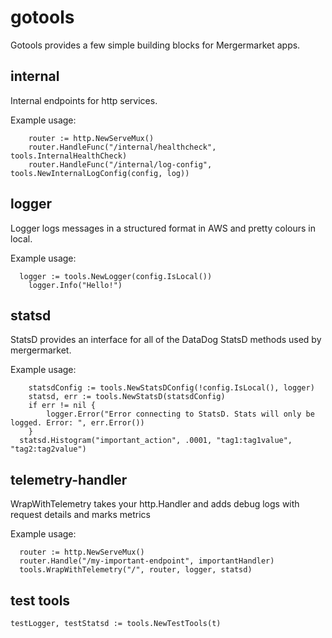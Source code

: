 # gotools

Gotools provides a few simple building blocks for Mergermarket apps.

## internal

Internal endpoints for http services. 

Example usage:

```
	router := http.NewServeMux()
	router.HandleFunc("/internal/healthcheck", tools.InternalHealthCheck)
	router.HandleFunc("/internal/log-config", tools.NewInternalLogConfig(config, log))

```

## logger

Logger logs messages in a structured format in AWS and pretty colours in local.

Example usage:

```
  logger := tools.NewLogger(config.IsLocal())
	logger.Info("Hello!")

```

## statsd

StatsD provides an interface for all of the DataDog StatsD methods used by mergermarket. 

Example usage:

```
	statsdConfig := tools.NewStatsDConfig(!config.IsLocal(), logger)
	statsd, err := tools.NewStatsD(statsdConfig)
	if err != nil {
		logger.Error("Error connecting to StatsD. Stats will only be logged. Error: ", err.Error())
	}
  statsd.Histogram("important_action", .0001, "tag1:tag1value", "tag2:tag2value")

```

## telemetry-handler

WrapWithTelemetry takes your http.Handler and adds debug logs with request details and marks metrics

Example usage:

```
  router := http.NewServeMux()
  router.Handle("/my-important-endpoint", importantHandler)  
  tools.WrapWithTelemetry("/", router, logger, statsd)
```

## test tools

```
testLogger, testStatsd := tools.NewTestTools(t)
```
